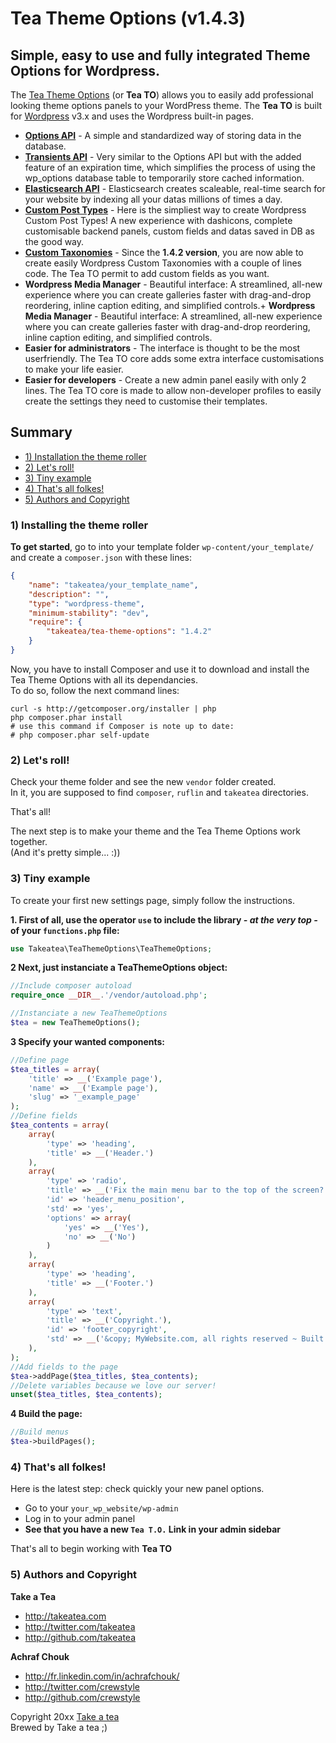 # Tea Theme Options (v1.4.3)


## Simple, easy to use and fully integrated Theme Options for Wordpress.

The [Tea Theme Options](https://github.com/Takeatea/tea_theme_options) (or **Tea TO**) allows you to easily add professional looking theme options panels to your WordPress theme. The **Tea TO** is built for [Wordpress](http://wordpress.org "CMS Wordpress") v3.x and uses the Wordpress built-in pages.

+ **[Options API](http://codex.wordpress.org/Options_API)** - A simple and standardized way of storing data in the database.
+ **[Transients API](http://codex.wordpress.org/Transients_API)** - Very similar to the Options API but with the added feature of an expiration time, which simplifies the process of using the wp_options database table to temporarily store cached information.
+ **[Elasticsearch API](http://www.elasticsearch.org/)** - Elasticsearch creates scaleable, real-time search for your website by indexing all your datas millions of times a day.
+ **[Custom Post Types](http://codex.wordpress.org/Post_Types)** - Here is the simpliest way to create Wordpress Custom Post Types! A new experience with dashicons, complete customisable backend panels, custom fields and datas saved in DB as the good way.
+ **[Custom Taxonomies](http://codex.wordpress.org/Taxonomies)** - Since the **1.4.2 version**, you are now able to create easily Wordpress Custom Taxonomies with a couple of lines code. The Tea TO permit to add custom fields as you want.
+ **Wordpress Media Manager** - Beautiful interface: A streamlined, all-new experience where you can create galleries faster with drag-and-drop reordering, inline caption editing, and simplified controls.+ **Wordpress Media Manager** - Beautiful interface: A streamlined, all-new experience where you can create galleries faster with drag-and-drop reordering, inline caption editing, and simplified controls.
+ **Easier for administrators** - The interface is thought to be the most userfriendly. The Tea TO core adds some extra interface customisations to make your life easier.
+ **Easier for developers** - Create a new admin panel easily with only 2 lines. The Tea TO core is made to allow non-developer profiles to easily create the settings they need to customise their templates.  


## Summary

+ [1) Installation the theme roller](#1-installing-the-theme-roller)
+ [2) Let's roll!](#2-lets-roll)
+ [3) Tiny example](#3-tiny-example)
+ [4) That's all folkes!](#4-thats-all-folkes)
+ [5) Authors and Copyright](#5-authors-and-copyright)


### 1) Installing the theme roller

**To get started**, go to into your template folder `wp-content/your_template/` and create a `composer.json` with these lines:

```json
{
    "name": "takeatea/your_template_name",
    "description": "",
    "type": "wordpress-theme",
    "minimum-stability": "dev",
    "require": {
        "takeatea/tea-theme-options": "1.4.2"
    }
}
```


Now, you have to install Composer and use it to download and install the Tea Theme Options with all its dependancies.  
To do so, follow the next command lines:

```
curl -s http://getcomposer.org/installer | php
php composer.phar install
# use this command if Composer is note up to date:
# php composer.phar self-update
```


### 2) Let's roll!

Check your theme folder and see the new `vendor` folder created.  
In it, you are supposed to find `composer`, `ruflin` and `takeatea` directories.

That's all!

The next step is to make your theme and the Tea Theme Options work together.  
(And it's pretty simple... :))


### 3) Tiny example

To create your first new settings page, simply follow the instructions.

**1. First of all, use the operator `use` to include the library _- at the very top -_ of your `functions.php` file:**

```php
use Takeatea\TeaThemeOptions\TeaThemeOptions;
```


**2 Next, just instanciate a TeaThemeOptions object:**

```php
//Include composer autoload
require_once __DIR__.'/vendor/autoload.php';

//Instanciate a new TeaThemeOptions
$tea = new TeaThemeOptions();
```


**3 Specify your wanted components:**

```php
//Define page
$tea_titles = array(
    'title' => __('Example page'),
    'name' => __('Example page'),
    'slug' => '_example_page'
);
//Define fields
$tea_contents = array(
    array(
        'type' => 'heading',
        'title' => __('Header.')
    ),
    array(
        'type' => 'radio',
        'title' => __('Fix the main menu bar to the top of the screen?'),
        'id' => 'header_menu_position',
        'std' => 'yes',
        'options' => array(
            'yes' => __('Yes'),
            'no' => __('No')
        )
    ),
    array(
        'type' => 'heading',
        'title' => __('Footer.')
    ),
    array(
        'type' => 'text',
        'title' => __('Copyright.'),
        'id' => 'footer_copyright',
        'std' => __('&copy; MyWebsite.com, all rights reserved ~ Built with passion and Tea Theme Options!')
    ),
);
//Add fields to the page
$tea->addPage($tea_titles, $tea_contents);
//Delete variables because we love our server!
unset($tea_titles, $tea_contents);
```


**4 Build the page:**

```php
//Build menus
$tea->buildPages();
```


### 4) That's all folkes!

Here is the latest step: check quickly your new panel options.

+ Go to your `your_wp_website/wp-admin`
+ Log in to your admin panel
+ **See that you have a new `Tea T.O.` Link in your admin sidebar**

That's all to begin working with **Tea TO**


### 5) Authors and Copyright

**Take a Tea**

+ http://takeatea.com
+ http://twitter.com/takeatea
+ http://github.com/takeatea

**Achraf Chouk**

+ http://fr.linkedin.com/in/achrafchouk/
+ http://twitter.com/crewstyle
+ http://github.com/crewstyle

Copyright 20xx [Take a tea](http://takeatea.com "Take a tea")  
Brewed by Take a tea ;)
